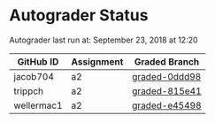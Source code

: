 # Autograder Status
Autograder last run at: September 23, 2018 at 12:20

| GitHub ID | Assignment | Graded Branch |
|-----------|------------|---------------|
| jacob704 | a2 | [graded-0ddd98](https://github.com/Fall2018COMP401-001/a2-jacob704/tree/graded-0ddd98) | 
| trippch | a2 | [graded-815e41](https://github.com/Fall2018COMP401-001/a2-trippch/tree/graded-815e41) | 
| wellermac1 | a2 | [graded-e45498](https://github.com/Fall2018COMP401-001/a2-wellermac1/tree/graded-e45498) | 
